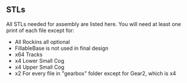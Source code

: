 ## STLs
All STLs needed for assembly are listed here. You will need at least one print of each file except for:
- All Rockins all optional
- FillableBase is not used in final design
- x64 Tracks
- x4 Lower Small Cog
- x4 Upper Small Cog
- x2 For every file in "gearbox" folder except for Gear2, which is x4
